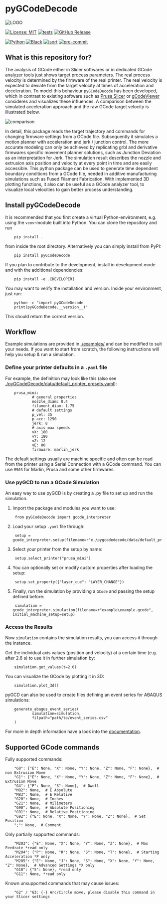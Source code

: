 # pyGCodeDecode

![LOGO](https://media.githubusercontent.com/media/FAST-LB/pyGCodeDecode/main/logo.jpg)

[![License: MIT](https://img.shields.io/badge/License-MIT-yellow.svg)](https://opensource.org/licenses/MIT)
[![tests](https://github.com/FAST-LB/pyGCodeDecode/workflows/Tests/badge.svg)](https://github.com/FAST-LB/pyGCodeDecode/actions/workflows/tests.yaml)
[![GitHub Release](https://img.shields.io/github/release/FAST-LB/pyGCodeDecode.svg?style=flat)](https://github.com/FAST-LB/pyGCodeDecode/releases)

[![Python](https://img.shields.io/pypi/pyversions/pygcodedecode.svg)]()
[![Black](https://img.shields.io/badge/code%20style-black-000000.svg)](https://black.readthedocs.io/en/stable/)
[![isort](https://img.shields.io/badge/isort-blue)](https://pycqa.github.io/isort/)
[![pre-commit](https://img.shields.io/badge/pre--commit-enabled-brightgreen?logo=pre-commit&logoColor=white)](https://github.com/pre-commit/pre-commit)

## What is this repository for?
The analysis of GCode either in Slicer softwares or in dedicated GCode analyzer tools just shows target process parameters. The real process velocity is determined by the firmware of the real printer. The real velocity is expected to deviate from the target velocity at times of acceleration and deceleration. To model this behaviour `pyGCodeDecode` has been developed, which in contrast to existing software such as [Prusa Slicer][prusa_slicer] or [gCodeViewer][gcodeviewer] consideres and visualizes these influences. A comparison between the simulated acceleration approach and the raw GCode target velocity is illustrated below.

![comparison](https://media.githubusercontent.com/media/FAST-LB/pyGCodeDecode/main/paper/comparison.png)

In detail, this package reads the target trajectory and commands for changing firmware settings from a GCode file. Subsequently it simulates a motion planner with acceleration and jerk / junction control. The more accurate modeling can only be achieved by replicating grbl and derivative firmwares specific movement planner solutions, such as Junction Deviation as an interpretation for Jerk. The simulation result describes the nozzle and extrusion axis position and velocity at every point in time and are easily accessible. This python package can be used to generate time dependent boundary conditions from a GCode file, needed in additive manufacturing simulations such as Fused Filament Fabrication. With implemented 3D plotting functions, it also can be useful as a GCode analyzer tool, to visualize local velocities to gain better process understanding.


## Install pyGCodeDecode

It is recommended that you first create a virtual Python-environment, e.g. using the `venv`-module built into Python. You can  clone the repository and run

        pip install .

from inside the root directory. Alternatively you can simply install from PyPI:

        pip install pyGCodeDecode

If you plan to contribute to the development, install in development mode and with the additional dependencies:

        pip install -e .[DEVELOPER]

You may want to verify the installation and version. Inside your environment, just run:

        python -c "import pyGCodeDecode
        print(pyGCodeDecode.__version__)"

This should return the correct version.

<!-- ### Installing in `abaqus` python (2.7)

1. Make sure you have installed pip for Abaqus python. If you do not have it, do the following:

        curl -s https://bootstrap.pypa.io/pip/2.7/get-pip.py -o get-pip.py
        abq<version> python get-pip.py --no-warn-script-location

2. Install the package via pip in the root directory of this repository:

        abq<version> python -m pip install .

3. Verify the package installation via `abaqus python -m pip list` and look for `pyGCodeDecode`. -->


## Workflow
Example simulations are provided in [./examples/](https://github.com/FAST-LB/pyGCodeDecode/blob/main/examples/) and can be modified to suit your needs. If you want to start from scratch, the following instructions will help you setup & run a simulation.

### Define your printer defaults in a `.yaml` file

For example, the definition may look like this (also see [./pyGCodeDecode/data/default_printer_presets.yaml](https://github.com/FAST-LB/pyGCodeDecode/blob/main/pyGCodeDecode/data/default_printer_presets.yaml)):

        prusa_mini:
                # general properties
                nozzle_diam: 0.4
                filament_diam: 1.75
                # default settings
                p_vel: 35
                p_acc: 1250
                jerk: 8
                # axis max speeds
                vX: 180
                vY: 180
                vZ: 12
                vE: 80
                firmware: marlin_jerk
The default settings usually are machine specific and often can be read from the printer using a Serial Connection with a GCode command. You can use `M503` for Marlin, Prusa and some other firmwares.

### Use pyGCD to run a GCode Simulation

An easy way to use pyGCD is by creating a .py file to set up and run the simulation.

1. Import the package and modules you want to use:

        from pyGCodeDecode import gcode_interpreter

1. Load your setup `.yaml` file through:

        setup = gcode_interpreter.setup(filename=r"e./pygcodedecode/data/default_printer_presets.yaml")

1. Select your printer from the setup by name:

        setup.select_printer("prusa_mini")

1. You can optionally set or modify custom properties after loading the setup:

        setup.set_property({"layer_cue": "LAYER_CHANGE"})

1. Finally, run the simulation by providing a `GCode` and passing the setup defined before:

        simulation = gcode_interpreter.simulation(filename=r"example\example.gcode", initial_machine_setup=setup)


### Access the Results

Now `simulation` contains the simulation results, you can access it through the instance.

Get the individual axis values (position and velocity) at a certain time (e.g. after 2.6 s) to use it in further simulation by:

        simulation.get_values(t=2.6)

You can visualize the GCode by plotting it in 3D:

        simulation.plot_3d()

pyGCD can also be used to create files defining an event series for ABAQUS simulations:

        generate_abaqus_event_series(
                simulation=simulation,
                filpath="path/to/event_series.csv"
        )

For more in depth information have a look into the [documentation](https://github.com/FAST-LB/pyGCodeDecode/blob/main/doc.md).


## Supported GCode commands

Fully supported commands:

        "G0": {"E": None, "X": None, "Y": None, "Z": None, "F": None},  # non Extrusion Move
        "G1": {"E": None, "X": None, "Y": None, "Z": None, "F": None},  # Extrusion Move
        "G4": {"P": None, "S": None},  # Dwell
        "M82": None,  # E Absolute
        "M83": None,  # E Relative
        "G20": None,  # Inches
        "G21": None,  # Milimeters
        "G90": None,  # Absolute Positioning
        "G91": None,  # Relative Positioning
        "G92": {"E": None, "X": None, "Y": None, "Z": None},  # Set Position
        ";": None,  # Comment


Only partially supported commands:

        "M203": {"E": None, "X": None, "Y": None, "Z": None},  # Max Feedrate *read only
        "M204": {"P": None, "R": None, "S": None, "T": None},  # Starting Acceleration *P only
        "M205": {"E": None, "J": None, "S": None, "X": None, "Y": None, "Z": None},  # Advanced Settings *X only
        "G10": {"S": None}, *read only
        "G11": None, *read only

Known unsupported commands that may cause issues:

        "G2" / "G3: {-} Arc/Circle move, please disable this command in your Slicer settings


 <!-- REFERENCES   -->
[prusa_slicer]: <https://github.com/prusa3d/PrusaSlicer> "Prusa Slicer"

[gcodeviewer]: <https://gcode.ws/> "gCodeViewer"